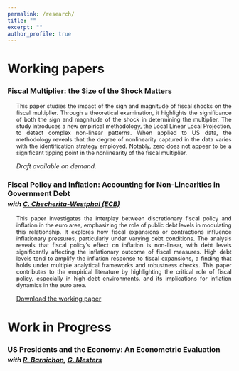 ```yaml
---
permalink: /research/
title: ""
excerpt: ""
author_profile: true
---
```


# Working papers

<div style="margin-bottom: 20px;"></div> <!-- Space between sections -->
<div>
    <h3>Fiscal Multiplier: the Size of the Shock Matters</h3>
    <p style="font-size: 0.9em; margin-left: 20px; text-align: justify;">
        This paper studies the impact of the sign and magnitude of fiscal shocks on the fiscal multiplier. Through a theoretical examination, it highlights the significance of both the sign and magnitude of the shock in determining the multiplier. The study introduces a new empirical methodology, the Local Linear Local Projection, to detect complex non-linear patterns. When applied to US data, the methodology reveals that the degree of nonlinearity captured in the data varies with the identification strategy employed. Notably, zero does not appear to be a significant tipping point in the nonlinearity of the fiscal multiplier.
    </p>
    <p style="margin-left: 20px;"><em>Draft available on demand.</em></p>
</div>

<div>
    <h3>
        Fiscal Policy and Inflation: Accounting for Non-Linearities in Government Debt
        <span style="font-size: 0.9em; font-style: italic; display: block; margin-top: 5px;">
            with <a href="https://www.ecb.europa.eu/pub/research/authors/profiles/cristina-checherita-westphal.en.html" target="_blank">C. Checherita-Westphal (ECB)</a>
        </span>
    </h3>
    <p style="font-size: 0.9em; margin-left: 20px; text-align: justify;">
        This paper investigates the interplay between discretionary fiscal policy and inflation in the euro area, emphasizing the role of public debt levels in modulating this relationship. It explores how fiscal expansions or contractions influence inflationary pressures, particularly under varying debt conditions. The analysis reveals that fiscal policy’s effect on inflation is non-linear, with debt levels significantly affecting the inflationary outcome of fiscal measures. High debt levels tend to amplify the inflation response to fiscal expansions, a finding that holds under multiple analytical frameworks and robustness checks. This paper contributes to the empirical literature by highlighting the critical role of fiscal policy, especially in high-debt environments, and its implications for inflation dynamics in the euro area.
    </p>
    <p style="margin-left: 20px;"><a href="https://www.ecb.europa.eu/pub/pdf/scpwps/ecb.wp2996~5e4df9c08d.en.pdf" target="_blank">Download the working paper</a></p>
</div>



# Work in Progress

<div>
    <h3>
        US Presidents and the Economy: An Econometric Evaluation
        <span style="font-size: 0.9em; font-style: italic; display: block; margin-top: 5px;">
            with <a href="https://sites.google.com/site/regisbarnichon/" target="_blank">R. Barnichon</a>, <a href="https://www.geertmesters.com/" target="_blank">G. Mesters</a>
        </span>
    </h3>
</div>


